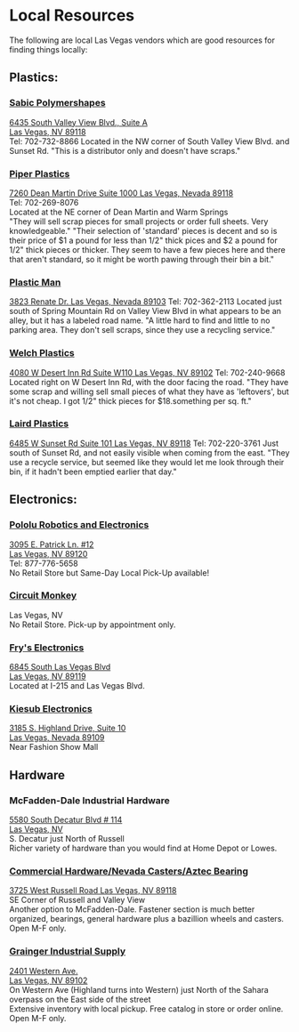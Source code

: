 # Local Resources

The following are local Las Vegas vendors which are good resources for finding things locally:

## Plastics:

### [Sabic Polymershapes](http://www.sabicpolymershapes.com/)
[6435 South Valley View Blvd., Suite A  
Las Vegas, NV 89118](http://maps.google.com/maps?q=6435+South+Valley+View+Blvd.,+Suite+A&hl=en&sll=36.083511,-115.180664&sspn=0.116672,0.12085&t=h&z=17)  
Tel: 702-732-8866
Located in the NW corner of South Valley View Blvd. and Sunset Rd.
"This is a distributor only and doesn't have scraps."

### [Piper Plastics](http://www.pplastics1.com/)
[7260 Dean Martin Drive
Suite 1000
Las Vegas, Nevada 89118](http://maps.google.com/maps?hl=en&bav=on.2,or.r_gc.r_pw.r_qf.,cf.osb&biw=1363&bih=746&um=1&ie=UTF-8&q=piper+plastic+las+vegas+nv&fb=1&gl=us&hq=piper+plastic&hnear=0x80beb782a4f57dd1:0x3accd5e6d5b379a3,Las+Vegas,+NV&cid=0,0,251644501515819261&ei=FDtRT_TDDdLCgAekirXRDQ&sa=X&oi=local_result&ct=image&sqi=2&ved=0CBUQ_BI)  
Tel: 702-269-8076  
Located at the NE corner of Dean Martin and Warm Springs  
"They will sell scrap pieces for small projects or order full sheets. Very knowledgeable."
"Their selection of 'standard' pieces is decent and so is their price of $1 a pound for less than 1/2" thick pices and $2 a pound for 1/2" thick pieces or thicker.  They seem to have a few pieces here and there that aren't standard, so it might be worth pawing through their bin a bit."

### [Plastic Man](https://plasticmaninc.com/)
[3823 Renate Dr.
Las Vegas, Nevada 89103](https://www.google.com/maps/dir//36.1257189,-115.1907725/@36.125719,-115.190772,16z?hl=en-US)
Tel: 702-362-2113
Located just south of Spring Mountain Rd on Valley View Blvd in what appears to be an alley, but it has a labeled road name.
"A little hard to find and little to no parking area.  They don't sell scraps, since they use a recycling service."

### [Welch Plastics](https://welchplastics.com/)
[4080 W Desert Inn Rd Suite W110
Las Vegas, NV 89102](https://www.google.com/maps/place/Welch+Plastics+%7C+Custom+Fabrication+%7C+Raffle+Drums+Las+Vegas/@36.1306312,-115.1960816,17z/data=!3m1!4b1!4m5!3m4!1s0x80c8c6a8ce60a431:0xb6daa13c4c7de039!8m2!3d36.1306312!4d-115.1938929)
Tel: 702-240-9668
Located right on W Desert Inn Rd, with the door facing the road.
"They have some scrap and willing sell small pieces of what they have as 'leftovers', but it's not cheap.  I got 1/2" thick pieces for $18.something per sq. ft."

### [Laird Plastics](https://www.lairdplastics.com/)
[6485 W Sunset Rd Suite 101
Las Vegas, NV 89118](https://www.google.com/maps/place/Laird+Plastics+Inc/@36.070858,-115.2346717,17z/data=!3m1!4b1!4m5!3m4!1s0x80c8cf8055442b01:0x45f8d30071eda1e7!8m2!3d36.070858!4d-115.232483)
Tel: 702-220-3761
Just south of Sunset Rd, and not easily visible when coming from the east.
"They use a recycle service, but seemed like they would let me look through their bin, if it hadn't been emptied earlier that day."

## Electronics:

### [Pololu Robotics and Electronics](http://www.pololu.com/)
[3095 E. Patrick Ln. #12  
Las Vegas, NV 89120](http://maps.google.com/maps?q=3095+E.+Patrick+Ln.+%2312+&hl=en&sll=36.065657,-115.173272&sspn=0.007294,0.007553&t=h&z=17)  
Tel: 877-776-5658  
No Retail Store but Same-Day Local Pick-Up available!  

### [Circuit Monkey](http://circuitmonkey.com)  
Las Vegas, NV  
No Retail Store. Pick-up by appointment only.  

### [Fry's Electronics](http://www.frys.com)
[6845 South Las Vegas Blvd     
Las Vegas, NV 89119](http://maps.google.com/maps?q=6845+South+Las+Vegas+Blvd+&hl=en&ll=36.065657,-115.173272&spn=0.007294,0.007553&sll=36.129478,-115.174849&sspn=0.007288,0.007553&t=h&z=17)    
Located at I-215 and Las Vegas Blvd.  

### [Kiesub Electronics](http://www.kiesub.com)
[3185 S. Highland Drive, Suite 10    
Las Vegas, Nevada 89109](http://maps.google.com/maps?q=3185+S.+Highland+Drive,+Suite+10+Las+Vegas,+Nevada+89109&hl=en&ll=36.129478,-115.174849&spn=0.007288,0.007553&sll=37.0625,-95.677068&sspn=57.684464,61.875&t=h&z=17)  
Near Fashion Show Mall  

## Hardware

### McFadden-Dale Industrial Hardware
[5580 South Decatur Blvd # 114   
Las Vegas, NV](http://maps.google.com/maps?q=3185+S.+Highland+Drive,+Suite+10+Las+Vegas,+Nevada+89109&hl=en&ll=36.129478,-115.174849&spn=0.007288,0.007553&sll=37.0625,-95.677068&sspn=57.684464,61.875&t=h&z=17)  
S. Decatur just North of Russell  
Richer variety of hardware than you would find at Home Depot or Lowes.  

### [Commercial Hardware/Nevada Casters/Aztec Bearing](http://www.commercialhardwaregroup.com/)
[3725 West Russell Road 
Las Vegas, NV 89118](http://maps.google.com/maps?jsid=1&hl=en&um=1&ie=UTF-8&q=Nevada+Casters+%26+Material&fb=1&cid=0,0,10467216534452936455&near=Las+Vegas,+NV&sa=X&ei=54VCT-GRDaSW2AXqo8CxCA&ved=0CAMQkwMwAQ)  
SE Corner of Russell and Valley View  
Another option to McFadden-Dale. Fastener section is much better organized, bearings, general hardware plus a bazillion wheels and casters. Open M-F only.

### [Grainger Industrial Supply](http://www.grainger.com/)
[2401 Western Ave.  
Las Vegas, NV 89102](http://maps.google.com/maps?hl=en&biw=1363&bih=746&bav=on.2,or.r_gc.r_pw.r_qf.,cf.osb&q=2401+western+ave+las+vegas+nv&um=1&ie=UTF-8&hq=&hnear=0x80c8c3f559a48e4b:0xe191801aa2a8d983,2401+Western+Ave,+Las+Vegas,+NV+89102&gl=us&ei=cThRT4zmNdSTtwe-36DODQ&sa=X&oi=geocode_result&ct=title&resnum=1&sqi=2&ved=0CCoQ8gEwAA)  
On Western Ave (Highland turns into Western) just North of the Sahara overpass on the East side of the street  
Extensive inventory with local pickup. Free catalog in store or order online. Open M-F only.
